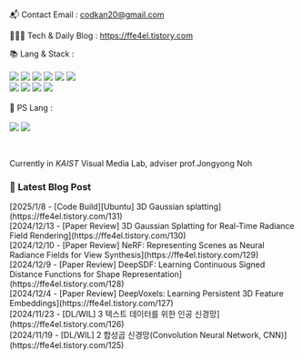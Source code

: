 
📬  Contact Email : codkan20@gmail.com

👨🏻‍💻  Tech & Daily Blog : https://ffe4el.tistory.com

<!-- 사용하는 언어와 도구들 -->
📚  Lang & Stack :<br><br>
<img src="https://img.shields.io/badge/python-3776AB?style=for-the-badge&logo=python&logoColor=white">
<img src="https://img.shields.io/badge/c++-00599C?style=for-the-badge&logo=c%2B%2B&logoColor=white">
<img src="https://img.shields.io/badge/java-007396?style=for-the-badge&logo=java&logoColor=white">
<img src="https://img.shields.io/badge/html5-E34F26?style=for-the-badge&logo=html5&logoColor=white">
<img src="https://img.shields.io/badge/css-1572B6?style=for-the-badge&logo=css3&logoColor=white">
<img src="https://img.shields.io/badge/javascript-F7DF1E?style=for-the-badge&logo=javascript&logoColor=black"><br>
<img src="https://img.shields.io/badge/spring-6DB33F?style=for-the-badge&logo=spring&logoColor=white">
<img src="https://img.shields.io/badge/springboot-6DB33F?style=for-the-badge&logo=springboot&logoColor=white">
<img src="https://img.shields.io/badge/django-092E20?style=for-the-badge&logo=django&logoColor=white">
<img src="https://img.shields.io/badge/flask-000000?style=for-the-badge&logo=flask&logoColor=white">
<br><br>
🧩  PS Lang :<br><br>
<img src="https://img.shields.io/badge/python-3776AB?style=for-the-badge&logo=python&logoColor=white">
<img src="https://img.shields.io/badge/c++-00599C?style=for-the-badge&logo=c%2B%2B&logoColor=white">

<br> 

Currently in *KAIST* Visual Media Lab,
adviser prof.Jongyong Noh 

<h3>🤩 Latest Blog Post</h3>
[2025/1/8 - [Code Build][Ubuntu] 3D Gaussian splatting](https://ffe4el.tistory.com/131) <br>
[2024/12/13 - [Paper Review] 3D Gaussian Splatting for Real-Time Radiance Field Rendering](https://ffe4el.tistory.com/130) <br>
[2024/12/10 - [Paper Review] NeRF: Representing Scenes as Neural Radiance Fields for View Synthesis](https://ffe4el.tistory.com/129) <br>
[2024/12/9 - [Paper Review] DeepSDF: Learning Continuous Signed Distance Functions for Shape Representation](https://ffe4el.tistory.com/128) <br>
[2024/12/4 - [Paper Review] DeepVoxels: Learning Persistent 3D Feature Embeddings](https://ffe4el.tistory.com/127) <br>
[2024/11/23 - [DL/WIL] 3 텍스트 데이터를 위한 인공 신경망](https://ffe4el.tistory.com/126) <br>
[2024/11/19 - [DL/WIL] 2 합성곱 신경망(Convolution Neural Network, CNN)](https://ffe4el.tistory.com/125) <br>
